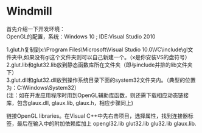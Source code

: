 # Windmill
首先介绍一下开发环境：  
OpenGL的配置，系统：Windows 10 ; IDE:Visual Studio 2010

1.glut.h复制到x:\Program Files\Microsoft\Visual Studio 10.0\VC\include\gl文件夹中,如果没有gl这个文件夹则可以自己新建一个。（x是你安装VS的盘符号）  
2.glut.lib和glut32.lib放到静态函数库所在文件夹（即与include并排的lib文件夹下）  
3.glut.dll和glut32.dll放到操作系统目录下面的system32文件夹内。（典型的位置为：C:\Windows\System32）  
(注：如在开发应用程序时用到OpenGL辅助库函数，则还需下载相应动态链接库，包含glaux.dll, glaux.lib, glaux.h，相应步骤同上)  

链接OpenGL libraries。在Visual C++中先右击项目，选择属性，找到连接器标签，最后在输入中的附加依赖库加上
opengl32.lib glut32.lib glu32.lib glaux.lib.  
